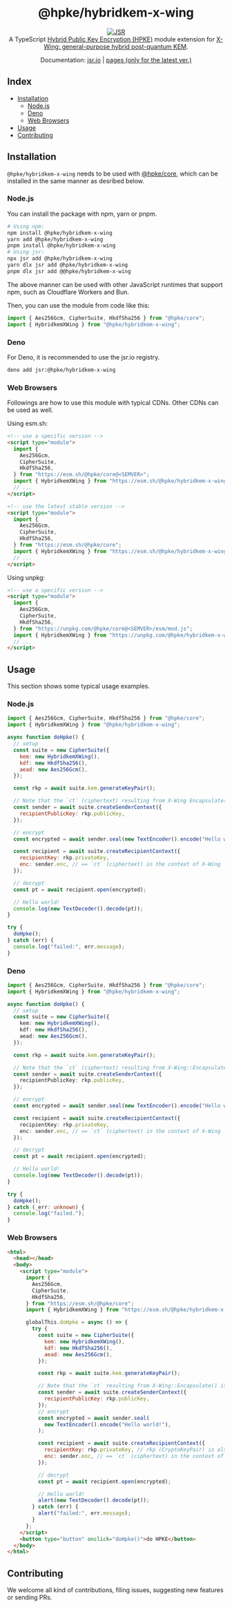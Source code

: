 <h1 align="center">@hpke/hybridkem-x-wing</h1>

<div align="center">
<a href="https://jsr.io/@hpke/hybridkem-x-wing"><img src="https://jsr.io/badges/@hpke/hybridkem-x-wing" alt="JSR"/></a>
</div>

<div align="center">
A TypeScript <a href="https://datatracker.ietf.org/doc/html/rfc9180">Hybrid Public Key Encryption (HPKE)</a> module extension for <a href="https://www.ietf.org/archive/id/draft-connolly-cfrg-xwing-kem-06.html">X-Wing: general-purpose hybrid post-quantum KEM</a>.
</div>
<p></p>

<div align="center">

Documentation: [jsr.io](https://jsr.io/@hpke/hybridkem-x-wing/doc) |
[pages (only for the latest ver.)](https://dajiaji.github.io/hpke-js/hybridkem-x-wing/docs/)

</div>

## Index

- [Installation](#installation)
  - [Node.js](#nodejs)
  - [Deno](#deno)
  - [Web Browsers](#web-browsers)
- [Usage](#usage)
- [Contributing](#contributing)

## Installation

`@hpke/hybridkem-x-wing` needs to be used with
[@hpke/core](https://github.com/dajiaji/hpke-js/blob/main/packages/core/README.md),
which can be installed in the same manner as desribed below.

### Node.js

You can install the package with npm, yarn or pnpm.

```sh
# Using npm:
npm install @hpke/hybridkem-x-wing
yarn add @hpke/hybridkem-x-wing
pnpm install @hpke/hybridkem-x-wing
# Using jsr:
npx jsr add @hpke/hybridkem-x-wing
yarn dlx jsr add @hpke/hybridkem-x-wing
pnpm dlx jsr add @@hpke/hybridkem-x-wing
```

The above manner can be used with other JavaScript runtimes that support npm,
such as Cloudflare Workers and Bun.

Then, you can use the module from code like this:

```ts
import { Aes256Gcm, CipherSuite, HkdfSha256 } from "@hpke/core";
import { HybridkemXWing } from "@hpke/hybridkem-x-wing";
```

### Deno

For Deno, it is recommended to use the jsr.io registry.

```sh
deno add jsr:@hpke/hybridkem-x-wing
```

### Web Browsers

Followings are how to use this module with typical CDNs. Other CDNs can be used
as well.

Using esm.sh:

```html
<!-- use a specific version -->
<script type="module">
  import {
    Aes256Gcm,
    CipherSuite,
    HkdfSha256,
  } from "https://esm.sh/@hpke/core@<SEMVER>";
  import { HybridkemXWing } from "https://esm.sh/@hpke/hybridkem-x-wing@<SEMVER>";
  // ...
</script>

<!-- use the latest stable version -->
<script type="module">
  import {
    Aes256Gcm,
    CipherSuite,
    HkdfSha256,
  } from "https://esm.sh/@hpke/core";
  import { HybridkemXWing } from "https://esm.sh/@hpke/hybridkem-x-wing";
  // ...
</script>
```

Using unpkg:

```html
<!-- use a specific version -->
<script type="module">
  import {
    Aes256Gcm,
    CipherSuite,
    HkdfSha256,
  } from "https://unpkg.com/@hpke/core@<SEMVER>/esm/mod.js";
  import { HybridkemXWing } from "https://unpkg.com/@hpke/hybridkem-x-wing@<SEMVER>/esm/mod.js";
  // ...
</script>
```

## Usage

This section shows some typical usage examples.

### Node.js

```js
import { Aes256Gcm, CipherSuite, HkdfSha256 } from "@hpke/core";
import { HybridkemXWing } from "@hpke/hybridkem-x-wing";

async function doHpke() {
  // setup
  const suite = new CipherSuite({
    kem: new HybridkemXWing(),
    kdf: new HkdfSha256(),
    aead: new Aes256Gcm(),
  });

  const rkp = await suite.kem.generateKeyPair();

  // Note that the `ct` (ciphertext) resulting from X-Wing Encapsulate() is set to `sender.enc`.
  const sender = await suite.createSenderContext({
    recipientPublicKey: rkp.publicKey,
  });

  // encrypt
  const encrypted = await sender.seal(new TextEncoder().encode("Hello world!"));

  const recipient = await suite.createRecipientContext({
    recipientKey: rkp.privateKey,
    enc: sender.enc, // == `ct` (ciphertext) in the context of X-Wing
  });

  // decrypt
  const pt = await recipient.open(encrypted);

  // Hello world!
  console.log(new TextDecoder().decode(pt));
}

try {
  doHpke();
} catch (err) {
  console.log("failed:", err.message);
}
```

### Deno

```ts
import { Aes256Gcm, CipherSuite, HkdfSha256 } from "@hpke/core";
import { HybridkemXWing } from "@hpke/hybridkem-x-wing";

async function doHpke() {
  // setup
  const suite = new CipherSuite({
    kem: new HybridkemXWing(),
    kdf: new HkdfSha256(),
    aead: new Aes256Gcm(),
  });

  const rkp = await suite.kem.generateKeyPair();

  // Note that the `ct` (ciphertext) resulting from X-Wing::Encapsulate() is set to `sender.enc`.
  const sender = await suite.createSenderContext({
    recipientPublicKey: rkp.publicKey,
  });

  // encrypt
  const encrypted = await sender.seal(new TextEncoder().encode("Hello world!"));

  const recipient = await suite.createRecipientContext({
    recipientKey: rkp.privateKey,
    enc: sender.enc, // == `ct` (ciphertext) in the context of X-Wing
  });

  // decrypt
  const pt = await recipient.open(encrypted);

  // Hello world!
  console.log(new TextDecoder().decode(pt));
}

try {
  doHpke();
} catch (_err: unknown) {
  console.log("failed.");
}
```

### Web Browsers

```html
<html>
  <head></head>
  <body>
    <script type="module">
      import {
        Aes256Gcm,
        CipherSuite,
        HkdfSha256,
      } from "https://esm.sh/@hpke/core";
      import { HybridkemXWing } from "https://esm.sh/@hpke/hybridkem-x-wing";

      globalThis.doHpke = async () => {
        try {
          const suite = new CipherSuite({
            kem: new HybridkemXWing(),
            kdf: new HkdfSha256(),
            aead: new Aes256Gcm(),
          });

          const rkp = await suite.kem.generateKeyPair();

          // Note that the `ct` resulting from X-Wing::Encapsulate() is set to `sender.enc`.
          const sender = await suite.createSenderContext({
            recipientPublicKey: rkp.publicKey,
          });
          // encrypt
          const encrypted = await sender.seal(
            new TextEncoder().encode("Hello world!"),
          );

          const recipient = await suite.createRecipientContext({
            recipientKey: rkp.privateKey, // rkp (CryptoKeyPair) is also acceptable.
            enc: sender.enc, // == `ct` (ciphertext) in the context of X-Wing
          });

          // decrypt
          const pt = await recipient.open(encrypted);

          // Hello world!
          alert(new TextDecoder().decode(pt));
        } catch (err) {
          alert("failed:", err.message);
        }
      };
    </script>
    <button type="button" onclick="doHpke()">do HPKE</button>
  </body>
</html>
```

## Contributing

We welcome all kind of contributions, filing issues, suggesting new features or
sending PRs.
